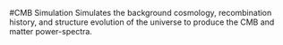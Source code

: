 #CMB Simulation
Simulates the background cosmology, recombination history, and structure evolution of the universe to produce the CMB and matter power-spectra.
